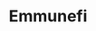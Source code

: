 ---
title: Emmunefi
description: On Immunefi, hackers secure web3, save funds from theft, and get paid the world's largest bug bounties.
url: https://immunefi.com/hackers/
image:
    # url: '/assets/images/cafe.png'
    # alt: 'Cafe'
tags: ['blockchain', 'bugbounty', 'web3']
pubDate: 2023-11-11
draft: false
---